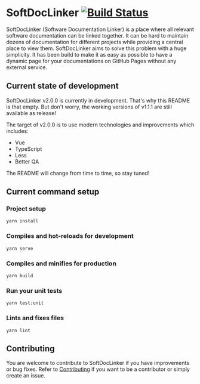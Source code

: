 # SoftDocLinker [![Build Status](https://travis-ci.org/pascal-zarrad/softdoclinker.svg?branch=develop)](https://travis-ci.org/pascal-zarrad/softdoclinker)

SoftDocLinker (Software Documentation Linker) is a place where all relevant software documentation can be linked together.
It can be hard to maintain dozens of documentation for different projects while providing a central place to view them.
SoftDocLinker aims to solve this problem with a huge simplicity. It has been build to make it as easy as possible to have a
dynamic page for your documentations on GitHub Pages without any external service.

## Current state of development
SoftDocLinker v2.0.0 is currently in development. That's why this README is that empty. 
But don't worry, the working versions of v1.1.1 are still available as release!

The target of v2.0.0 is to use modern technologies and improvements which includes:
 - Vue
 - TypeScript
 - Less
 - Better QA

The README will change from time to time, so stay tuned!

## Current command setup

### Project setup
```
yarn install
```

### Compiles and hot-reloads for development
```
yarn serve
```

### Compiles and minifies for production
```
yarn build
```

### Run your unit tests
```
yarn test:unit
```

### Lints and fixes files
```
yarn lint
```

## Contributing

You are welcome to contribute to SoftDocLinker if you have improvements or bug fixes.
Refer to [Contributing](/CONTRIBUTING.md) if you want to be a contributor or simply create an issue.
